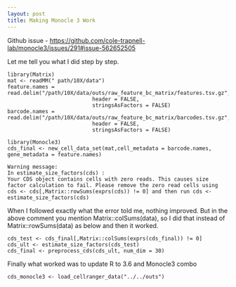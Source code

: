 ```yaml
---
layout: post
title: Making Monocle 3 Work
---
```

Github issue - https://github.com/cole-trapnell-lab/monocle3/issues/291#issue-562652505

Let me tell you what I did step by step.

```
library(Matrix)
mat <- readMM(" path/10X/data")
feature.names = read.delim("/path/10X/data/outs/raw_feature_bc_matrix/features.tsv.gz", 
                           header = FALSE,
                           stringsAsFactors = FALSE)
barcode.names = read.delim("/path/10X/data/outs/raw_feature_bc_matrix/barcodes.tsv.gz", 
                           header = FALSE,
                           stringsAsFactors = FALSE)

library(Monocle3)
cds_final <- new_cell_data_set(mat,cell_metadata = barcode.names, gene_metadata = feature.names)
```
    Warning message:
    In estimate_size_factors(cds) :
    Your CDS object contains cells with zero reads. This causes size factor calculation to fail. Please remove the zero read cells using cds <- cds[,Matrix::rowSums(exprs(cds)) != 0] and then run cds <- estimate_size_factors(cds)

When I followed exactly what the error told me, nothing improved. But in the above comment you mention Matrix::colSums(data), so I did that instead of Matrix::rowSums(data) as below and then it worked.

```
cds_test <- cds_final[,Matrix::colSums(exprs(cds_final)) != 0]
cds_ult <- estimate_size_factors(cds_test)
cds_final <- preprocess_cds(cds_ult, num_dim = 30)
```
Finally what worked was to update R to 3.6 and Monocle3 combo
```
cds_monocle3 <- load_cellranger_data("../../outs")
```

